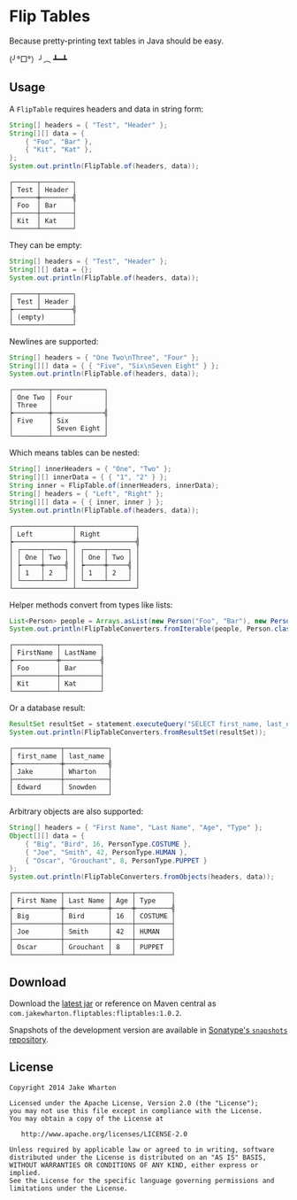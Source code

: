 Flip Tables
===========

Because pretty-printing text tables in Java should be easy.

(╯°□°）╯︵ ┻━┻



Usage
-----

A `FlipTable` requires headers and data in string form:
```java
String[] headers = { "Test", "Header" };
String[][] data = {
    { "Foo", "Bar" },
    { "Kit", "Kat" },
};
System.out.println(FlipTable.of(headers, data));
```
```
┌──────┬────────┐
│ Test │ Header │
┝──────╪────────╣
│ Foo  │ Bar    │
├──────┼────────┤
│ Kit  │ Kat    │
└──────┴────────┘
```

They can be empty:
```java
String[] headers = { "Test", "Header" };
String[][] data = {};
System.out.println(FlipTable.of(headers, data));
```
```
┌──────┬────────┐
│ Test │ Header │
┝──────┴────────╣
│ (empty)       │
└───────────────┘
```

Newlines are supported:
```java
String[] headers = { "One Two\nThree", "Four" };
String[][] data = { { "Five", "Six\nSeven Eight" } };
System.out.println(FlipTable.of(headers, data));
```
```
┌─────────┬─────────────┐
│ One Two │ Four        │
│ Three   │             │
┝─────────╪─────────────╣
│ Five    │ Six         │
│         │ Seven Eight │
└─────────┴─────────────┘
```

Which means tables can be nested:
```java
String[] innerHeaders = { "One", "Two" };
String[][] innerData = { { "1", "2" } };
String inner = FlipTable.of(innerHeaders, innerData);
String[] headers = { "Left", "Right" };
String[][] data = { { inner, inner } };
System.out.println(FlipTable.of(headers, data));
```
```
┌───────────────┬───────────────┐
│ Left          │ Right         │
┝───────────────╪───────────────╣
│ ┌─────┬─────┐ │ ┌─────┬─────┐ │
│ │ One │ Two │ │ │ One │ Two │ │
│ ┝─────╪─────╣ │ ┝─────╪─────╣ │
│ │ 1   │ 2   │ │ │ 1   │ 2   │ │
│ └─────┴─────┘ │ └─────┴─────┘ │
└───────────────┴───────────────┘
```

Helper methods convert from types like lists:
```java
List<Person> people = Arrays.asList(new Person("Foo", "Bar"), new Person("Kit", "Kat"));
System.out.println(FlipTableConverters.fromIterable(people, Person.class));
```
```
┌───────────┬──────────┐
│ FirstName │ LastName │
┝───────────╪──────────╣
│ Foo       │ Bar      │
├───────────┼──────────┤
│ Kit       │ Kat      │
└───────────┴──────────┘
```

Or a database result:
```java
ResultSet resultSet = statement.executeQuery("SELECT first_name, last_name FROM users");
System.out.println(FlipTableConverters.fromResultSet(resultSet));
```
```
┌────────────┬───────────┐
│ first_name │ last_name │
┝────────────╪───────────╣
│ Jake       │ Wharton   │
├────────────┼───────────┤
│ Edward     │ Snowden   │
└────────────┴───────────┘
```

Arbitrary objects are also supported:
```java
String[] headers = { "First Name", "Last Name", "Age", "Type" };
Object[][] data = {
    { "Big", "Bird", 16, PersonType.COSTUME },
    { "Joe", "Smith", 42, PersonType.HUMAN },
    { "Oscar", "Grouchant", 8, PersonType.PUPPET }
};
System.out.println(FlipTableConverters.fromObjects(headers, data));
```
```
┌────────────┬───────────┬─────┬─────────┐
│ First Name │ Last Name │ Age │ Type    │
┝────────────╪───────────╪─────╪─────────╣
│ Big        │ Bird      │ 16  │ COSTUME │
├────────────┼───────────┼─────┼─────────┤
│ Joe        │ Smith     │ 42  │ HUMAN   │
├────────────┼───────────┼─────┼─────────┤
│ Oscar      │ Grouchant │ 8   │ PUPPET  │
└────────────┴───────────┴─────┴─────────┘
```



Download
--------

Download the [latest jar][1] or reference on Maven central as
`com.jakewharton.fliptables:fliptables:1.0.2`.

Snapshots of the development version are available in [Sonatype's `snapshots` repository][snap].



License
-------

    Copyright 2014 Jake Wharton

    Licensed under the Apache License, Version 2.0 (the "License");
    you may not use this file except in compliance with the License.
    You may obtain a copy of the License at

       http://www.apache.org/licenses/LICENSE-2.0

    Unless required by applicable law or agreed to in writing, software
    distributed under the License is distributed on an "AS IS" BASIS,
    WITHOUT WARRANTIES OR CONDITIONS OF ANY KIND, either express or implied.
    See the License for the specific language governing permissions and
    limitations under the License.



 [1]: https://search.maven.org/remote_content?g=com.jakewharton.fliptables&a=fliptables&v=LATEST
 [snap]: https://oss.sonatype.org/content/repositories/snapshots/
